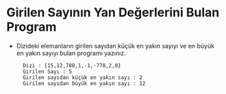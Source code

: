 # Girilen Sayının Yan Değerlerini Bulan Program

* Dizideki elemanların girilen sayıdan küçük en yakın sayıyı ve en büyük en yakın sayıyı bulan programı yazınız.

        Dizi : {15,12,788,1,-1,-778,2,0}
        Girilen Sayı : 5
        Girilen sayıdan küçük en yakın sayı : 2
        Girilen sayıdan büyük en yakın sayı : 12